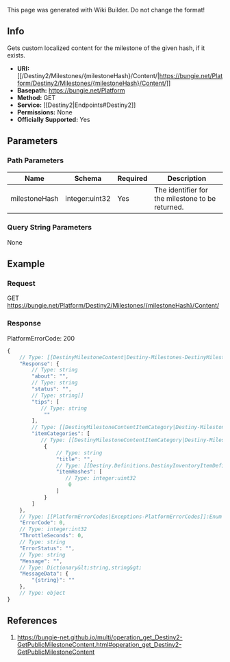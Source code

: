 <span class="wiki-builder">This page was generated with Wiki Builder. Do not change the format!</span>

## Info
Gets custom localized content for the milestone of the given hash, if it exists.

* **URI:** [[/Destiny2/Milestones/{milestoneHash}/Content/|https://bungie.net/Platform/Destiny2/Milestones/{milestoneHash}/Content/]]
* **Basepath:** https://bungie.net/Platform
* **Method:** GET
* **Service:** [[Destiny2|Endpoints#Destiny2]]
* **Permissions:** None
* **Officially Supported:** Yes

## Parameters
### Path Parameters
Name | Schema | Required | Description
---- | ------ | -------- | -----------
milestoneHash | integer:uint32 | Yes | The identifier for the milestone to be returned.

### Query String Parameters
None

## Example
### Request
GET https://bungie.net/Platform/Destiny2/Milestones/{milestoneHash}/Content/

### Response
PlatformErrorCode: 200
```javascript
{
    // Type: [[DestinyMilestoneContent|Destiny-Milestones-DestinyMilestoneContent]]
    "Response": {
        // Type: string
        "about": "",
        // Type: string
        "status": "",
        // Type: string[]
        "tips": [
           // Type: string
            ""
        ],
        // Type: [[DestinyMilestoneContentItemCategory|Destiny-Milestones-DestinyMilestoneContentItemCategory]][]
        "itemCategories": [
           // Type: [[DestinyMilestoneContentItemCategory|Destiny-Milestones-DestinyMilestoneContentItemCategory]]
            {
                // Type: string
                "title": "",
                // Type: [[Destiny.Definitions.DestinyInventoryItemDefinition|Destiny-Definitions-DestinyInventoryItemDefinition]]:integer:uint32[]
                "itemHashes": [
                   // Type: integer:uint32
                    0
                ]
            }
        ]
    },
    // Type: [[PlatformErrorCodes|Exceptions-PlatformErrorCodes]]:Enum
    "ErrorCode": 0,
    // Type: integer:int32
    "ThrottleSeconds": 0,
    // Type: string
    "ErrorStatus": "",
    // Type: string
    "Message": "",
    // Type: Dictionary&lt;string,string&gt;
    "MessageData": {
        "{string}": ""
    },
    // Type: object
}

```

## References
1. https://bungie-net.github.io/multi/operation_get_Destiny2-GetPublicMilestoneContent.html#operation_get_Destiny2-GetPublicMilestoneContent
